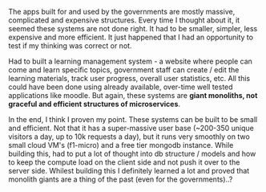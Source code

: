 The apps built for and used by the governments are mostly massive, complicated and expensive structures. Every time I thought about it, it seemed these systems are not done right. It had to be smaller, simpler, less expensive and more efficient. It just happened that I had an opportunity to test if my thinking was correct or not.

Had to built a learning management system - a website where people can come and learn specific topics, government staff can create / edit the learning materials, track user progress, overall user statistics, etc. All this could have been done using already available, over-time well tested applications like moodle. But again, these systems are **giant monoliths, not graceful and efficient structures of microservices**.

In the end, I think I proven my point. These systems can be built to be small and efficient. Not that it has a super-massive user base (~200-350 unique visitors a day, up to 10k requests a day), but it runs very smoothly on two small cloud VM's (f1-micro) and a free tier mongodb instance. While building this, had to put a lot of thought into db structure / models and how to keep the compute load on the client side and not push it over to the server side. Whilest building this I definitely learned a lot and proved that monolith giants are a thing of the past (even for the governments)..?
